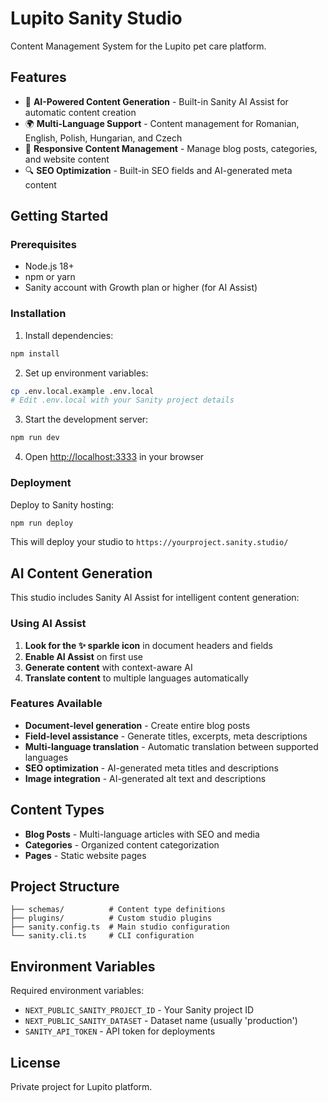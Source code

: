 # Lupito Sanity Studio

Content Management System for the Lupito pet care platform.

## Features

- 🧠 **AI-Powered Content Generation** - Built-in Sanity AI Assist for automatic content creation
- 🌍 **Multi-Language Support** - Content management for Romanian, English, Polish, Hungarian, and Czech
- 📱 **Responsive Content Management** - Manage blog posts, categories, and website content
- 🔍 **SEO Optimization** - Built-in SEO fields and AI-generated meta content

## Getting Started

### Prerequisites
- Node.js 18+
- npm or yarn
- Sanity account with Growth plan or higher (for AI Assist)

### Installation

1. Install dependencies:
```bash
npm install
```

2. Set up environment variables:
```bash
cp .env.local.example .env.local
# Edit .env.local with your Sanity project details
```

3. Start the development server:
```bash
npm run dev
```

4. Open [http://localhost:3333](http://localhost:3333) in your browser

### Deployment

Deploy to Sanity hosting:
```bash
npm run deploy
```

This will deploy your studio to `https://yourproject.sanity.studio/`

## AI Content Generation

This studio includes Sanity AI Assist for intelligent content generation:

### Using AI Assist

1. **Look for the ✨ sparkle icon** in document headers and fields
2. **Enable AI Assist** on first use
3. **Generate content** with context-aware AI
4. **Translate content** to multiple languages automatically

### Features Available

- **Document-level generation** - Create entire blog posts
- **Field-level assistance** - Generate titles, excerpts, meta descriptions
- **Multi-language translation** - Automatic translation between supported languages
- **SEO optimization** - AI-generated meta titles and descriptions
- **Image integration** - AI-generated alt text and descriptions

## Content Types

- **Blog Posts** - Multi-language articles with SEO and media
- **Categories** - Organized content categorization
- **Pages** - Static website pages

## Project Structure

```
├── schemas/          # Content type definitions
├── plugins/          # Custom studio plugins
├── sanity.config.ts  # Main studio configuration
└── sanity.cli.ts     # CLI configuration
```

## Environment Variables

Required environment variables:

- `NEXT_PUBLIC_SANITY_PROJECT_ID` - Your Sanity project ID
- `NEXT_PUBLIC_SANITY_DATASET` - Dataset name (usually 'production')
- `SANITY_API_TOKEN` - API token for deployments

## License

Private project for Lupito platform.